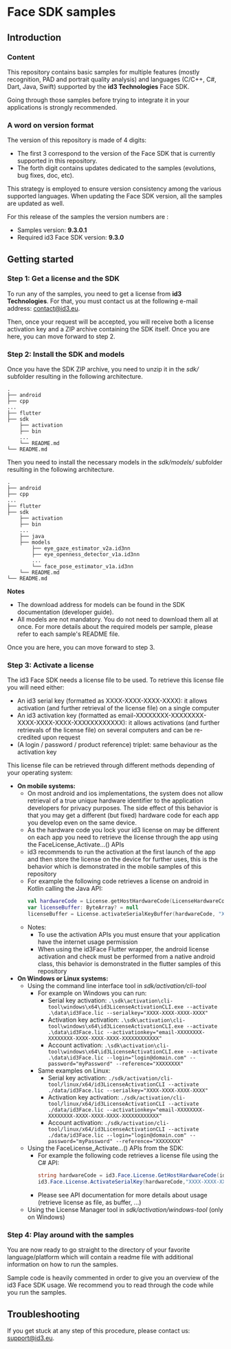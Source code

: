 # Face SDK samples

## Introduction

### Content

This repository contains basic samples for multiple features (mostly recognition, PAD and portrait quality analysis) and languages (C/C++, C#, Dart, Java, Swift) supported by the **id3 Technologies** Face SDK.

Going through those samples before trying to integrate it in your applications is strongly recommended.

### A word on version format

The version of this repository is made of 4 digits:
* The first 3 correspond to the version of the Face SDK that is currently supported in this repository.
* The forth digit contains updates dedicated to the samples (evolutions, bug fixes, doc, etc).

This strategy is employed to ensure version consistency among the various supported languages. When updating the Face SDK version, all the samples are updated as well.

For this release of the samples the version numbers are : 
* Samples version: **9.3.0.1**
* Required id3 Face SDK version: **9.3.0**

## Getting started

### Step 1: Get a license and the SDK

To run any of the samples, you need to get a license from **id3 Technologies**. For that, you must contact us at the following e-mail address: contact@id3.eu.

Then, once your request will be accepted, you will receive both a license activation key and a ZIP archive containing the SDK itself. Once you are here, you can move forward to step 2.

### Step 2: Install the SDK and models

Once you have the SDK ZIP archive, you need to unzip it in the *sdk/* subfolder resulting in the following architecture.

    .
    ├── android
    ├── cpp
    ...
    ├── flutter
    ├── sdk
        ├── activation
        ├── bin
        ...
        └── README.md
    └── README.md

Then you need to install the necessary models in the *sdk/models/* subfolder resulting in the following architecture. 

    .
    ├── android
    ├── cpp
    ...
    ├── flutter
    ├── sdk
        ├── activation
        ├── bin
        ...
        ├── java
        ├── models
            ├── eye_gaze_estimator_v2a.id3nn
            ├── eye_openness_detector_v1a.id3nn
            ...
            └── face_pose_estimator_v1a.id3nn
        └── README.md
    └── README.md

**Notes**
* The download address for models can be found in the SDK documentation (developer guide).
* All models are not mandatory. You do not need to download them all at once. For more details about the required models per sample, please refer to each sample's README file.

Once you are here, you can move forward to step 3.

### Step 3: Activate a license

The id3 Face SDK needs a license file to be used. To retrieve this license file you will need either:
- An id3 serial key (formatted as XXXX-XXXX-XXXX-XXXX): it allows activation (and further retrieval of the license file) on a single computer
- An id3 activation key (formatted as email-XXXXXXXX-XXXXXXXX-XXXX-XXXX-XXXX-XXXXXXXXXXXX): it allows activations (and further retrievals of the license file) on several computers and can be re-credited upon request
- (A login / password / product reference) triplet: same behaviour as the activation key

This license file can be retrieved through different methods depending of your operating system:
- **On mobile systems:**
    - On most android and ios implementations, the system does not allow retrieval of a true unique hardware identifier to the application developers for privacy purposes. The side effect of this behavior is that you may get a different (but fixed) hardware code for each app you develop even on the same device.
    - As the hardware code you lock your id3 license on may be different on each app you need to retrieve the license through the app using the FaceLicense_Activate...() APIs
    - id3 recommends to run the activation at the first launch of the app and then store the license on the device for further uses, this is the behavior which is demonstrated in the mobile samples of this repository
    - For example the following code retrieves a license on android in Kotlin calling the Java API:
        ```kotlin
        val hardwareCode = License.getHostHardwareCode(LicenseHardwareCodeType.ANDROID)
        var licenseBuffer: ByteArray? = null
        licenseBuffer = License.activateSerialKeyBuffer(hardwareCode, "XXXX-XXXX-XXXX-XXXX", "Activated from Android")
        ```
    - Notes:
        - To use the activation APIs you must ensure that your application have the internet usage permission
        - When using the id3Face Flutter wrapper, the android license activation and check must be performed from a native android class, this behavior is demonstrated in the flutter samples of this repository
- **On Windows or Linux systems:**
    - Using the command line interface tool in *sdk/activation/cli-tool*
        - For example on Windows you can run:
            - Serial key activation: `.\sdk\activation\cli-tool\windows\x64\id3LicenseActivationCLI.exe --activate .\data\id3Face.lic --serialkey="XXXX-XXXX-XXXX-XXXX"`
            - Activation key activation: `.\sdk\activation\cli-tool\windows\x64\id3LicenseActivationCLI.exe --activate .\data\id3Face.lic --activationkey="email-XXXXXXXX-XXXXXXXX-XXXX-XXXX-XXXX-XXXXXXXXXXXX"`
            - Account activation: `.\sdk\activation\cli-tool\windows\x64\id3LicenseActivationCLI.exe --activate .\data\id3Face.lic --login="login@domain.com" --password="myPassword" --reference="XXXXXXXX"`
        - Same examples on Linux:
            - Serial key activation: `./sdk/activation/cli-tool/linux/x64/id3LicenseActivationCLI --activate ./data/id3Face.lic --serialkey="XXXX-XXXX-XXXX-XXXX"`
            - Activation key activation: `./sdk/activation/cli-tool/linux/x64/id3LicenseActivationCLI --activate ./data/id3Face.lic --activationkey="email-XXXXXXXX-XXXXXXXX-XXXX-XXXX-XXXX-XXXXXXXXXXXX"`
            - Account activation: `./sdk/activation/cli-tool/linux/x64/id3LicenseActivationCLI --activate ./data/id3Face.lic --login="login@domain.com" --password="myPassword" --reference="XXXXXXXX"`
    - Using the FaceLicense_Activate...() APIs from the SDK:
        - For example the following code retrieves a license file using the C# API:
            ```c#
            string hardwareCode = id3.Face.License.GetHostHardwareCode(id3.Face.LicenseHardwareCodeType.WindowsOs);
            id3.Face.License.ActivateSerialKey(hardwareCode,"XXXX-XXXX-XXXX-XXXX", "Activated through C# API", "data/id3Face.lic");
            ```
        - Please see API documentation for more details about usage (retrieve license as file, as buffer, ...)
    - Using the License Manager tool in *sdk/activation/windows-tool* (only on Windows)

### Step 4: Play around with the samples

You are now ready to go straight to the directory of your favorite language/platform which will contain a readme file with additional information on how to run the samples.

Sample code is heavily commented in order to give you an overview of the id3 Face SDK usage. We recommend you to read through the code while you run the samples.

## Troubleshooting

If you get stuck at any step of this procedure, please contact us: support@id3.eu.
